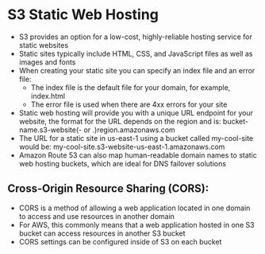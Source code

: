 # S3 Static Web Hosting

* S3 provides an option for a low-cost, highly-reliable hosting service for static websites 
* Static sites typically include HTML, CSS, and JavaScript files as well as images and fonts 
* When creating your static site you can specify an index file and an error file: 
  * The index file is the default file for your domain, for example, index.html 
  * The error file is used when there are 4xx errors for your site 
* Static web hosting will provide you with a unique URL endpoint for your website, the format for the URL depends on the region and is: bucket-name.s3-website\(- or .\)region.amazonaws.com 
* The URL for a static site in us-east-1 using a bucket called my-cool-site would be: my-cool-site.s3-website-us-east-1.amazonaws.com 
* Amazon Route 53 can also map human-readable domain names to static web hosting buckets, which are ideal for DNS failover solutions

## Cross-Origin Resource Sharing \(CORS\):

* CORS is a method of allowing a web application located in one domain to access and use resources in another domain 
* For AWS, this commonly means that a web application hosted in one S3 bucket can access resources in another S3 bucket 
* CORS settings can be configured inside of S3 on each bucket

